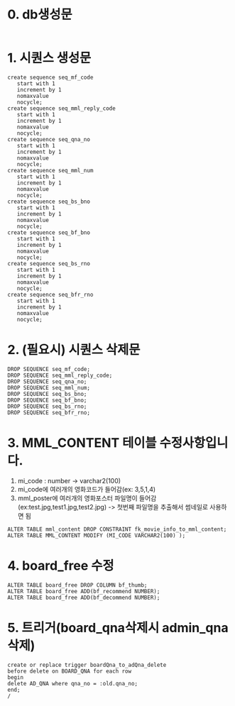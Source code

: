 # 0. db생성문

```

```


# 1. 시퀀스 생성문
```
create sequence seq_mf_code
   start with 1
   increment by 1
   nomaxvalue
   nocycle;
create sequence seq_mml_reply_code
   start with 1
   increment by 1
   nomaxvalue
   nocycle;
create sequence seq_qna_no
   start with 1
   increment by 1
   nomaxvalue
   nocycle;
create sequence seq_mml_num
   start with 1
   increment by 1
   nomaxvalue
   nocycle;
create sequence seq_bs_bno
   start with 1
   increment by 1
   nomaxvalue
   nocycle;
create sequence seq_bf_bno
   start with 1
   increment by 1
   nomaxvalue
   nocycle;
create sequence seq_bs_rno
   start with 1
   increment by 1
   nomaxvalue
   nocycle;
create sequence seq_bfr_rno
   start with 1
   increment by 1
   nomaxvalue
   nocycle;
```

# 2. (필요시) 시퀀스 삭제문

```
DROP SEQUENCE seq_mf_code;
DROP SEQUENCE seq_mml_reply_code;
DROP SEQUENCE seq_qna_no;
DROP SEQUENCE seq_mml_num;
DROP SEQUENCE seq_bs_bno;
DROP SEQUENCE seq_bf_bno;
DROP SEQUENCE seq_bs_rno;
DROP SEQUENCE seq_bfr_rno;
```

# 3. MML_CONTENT 테이블 수정사항입니다.
1. mi_code : number -> varchar2(100)
2. mi_code에 여러개의 영화코드가 들어감(ex: 3,5,1,4)
3. mml_poster에 여러개의 영화포스터 파일명이 들어감(ex:test.jpg,test1.jpg,test2.jpg) -> 첫번째 파일명을 추출해서 썸네일로 사용하면 됨

```
ALTER TABLE mml_content DROP CONSTRAINT fk_movie_info_to_mml_content;
ALTER TABLE MML_CONTENT MODIFY (MI_CODE VARCHAR2(100) );
```

# 4. board_free 수정
```
ALTER TABLE board_free DROP COLUMN bf_thumb;
ALTER TABLE board_free ADD(bf_recommend NUMBER);
ALTER TABLE board_free ADD(bf_decommend NUMBER);
```

# 5. 트리거(board_qna삭제시 admin_qna삭제)
```
create or replace trigger boardQna_to_adQna_delete
before delete on BOARD_QNA for each row
begin
delete AD_QNA where qna_no = :old.qna_no;
end;
/
```
<!--stackedit_data:
eyJoaXN0b3J5IjpbNDU4MjQ3OTAxXX0=
-->